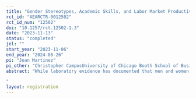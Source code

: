 ```yaml
---
title: "Gender Stereotypes, Academic Skills, and Labor Market Productivity"
rct_id: "AEARCTR-0012502"
rct_id_num: "12502"
doi: "10.1257/rct.12502-1.3"
date: "2023-11-13"
status: "completed"
jel: ""
start_year: "2023-11-06"
end_year: "2024-08-26"
pi: "Joan Martinez"
pi_other: "Christopher CamposUniversity of Chicago Booth School of Business"
abstract: "While laboratory evidence has documented that men and women differentially perceive their abilities with respect to gender-conforming tasks, there is scant evidence about how behavior in these controlled environments maps to the real world and if targeted interventions can mold these gender differences. We make progress along both fronts by studying the effects of a gender stereotype training program on job preferences among high school seniors that choose between internships that are analytically-oriented versus service-oriented. The intervention, which will be implemented in 250 Peruvian high schools, will provide students with cognitive-emotional content and actionable strategies to counteract gender stereotypes that distort their perception of their own abilities as gender-specific over an extended semester-long in-person course. By collecting rich survey data, we can quantify baseline and endline gender differences in perceived abilities with respect to gender-conforming tasks, whose malleability we aim to assess. Further linking the intervention to a job choice model enables us to estimate the moderating impact of objective and self-perceived differences in women's and men's abilities on the selection of gender-conforming jobs, documenting the implications of these differences on real-world outcomes. The findings provide insights into how future student-based policies can reduce gender gaps in the labor market.
"
layout: registration
---
```


